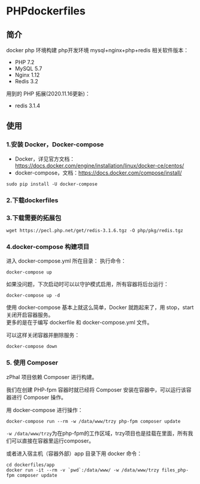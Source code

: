 # PHPdockerfiles
## 简介
docker php 环境构建 php开发环境 mysql+nginx+php+redis
相关软件版本：
- PHP 7.2
- MySQL 5.7
- Nginx 1.12
- Redis 3.2

用到的 PHP 拓展(2020.11.16更新)：
- redis 3.1.4

## 使用
### 1.安装 Docker，Docker-compose  
- Docker，详见官方文档：https://docs.docker.com/engine/installation/linux/docker-ce/centos/
- docker-compose，文档：https://docs.docker.com/compose/install/
```
sudo pip install -U docker-compose
```

### 2.下载dockerfiles

### 3.下载需要的拓展包
```
wget https://pecl.php.net/get/redis-3.1.6.tgz -O php/pkg/redis.tgz  

```
### 4.docker-compose 构建项目
进入 docker-compose.yml 所在目录：
执行命令：
```
docker-compose up
```  

如果没问题，下次启动时可以以守护模式启用，所有容器将后台运行：  
```
docker-compose up -d
``` 
使用 docker-compose 基本上就这么简单，Docker 就跑起来了，用 stop，start 关闭开启容器服务。  
更多的是在于编写 dockerfile 和 docker-compose.yml 文件。 

可以这样关闭容器并删除服务：
```
docker-compose down
```

### 5. 使用 Composer
zPhal 项目依赖 Composer 进行构建。

我们在创建 PHP-fpm 容器时就已经将 Composer 安装在容器中，可以运行该容器进行 Composer 操作。

用 docker-compose 进行操作：
```
docker-compose run --rm -w /data/www/trzy php-fpm composer update
```
`-w /data/www/trzy`为在php-fpm的工作区域，trzy项目也是挂载在里面，所有我们可以直接在容器里运行composer。

或者进入宿主机（容器外部）app 目录下用 docker 命令：
```
cd dockerfiles/app
docker run -it --rm -v `pwd`:/data/www/ -w /data/www/trzy files_php-fpm composer update
```
